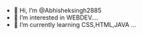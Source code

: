 - 👋 Hi, I’m @Abhisheksingh2885
- 👀 I’m interested in WEBDEV....
- 🌱 I’m currently learning CSS,HTML,JAVA ...

<!---
Abhisheksingh2885/Abhisheksingh2885 is a ✨ special ✨ repository because its `README.md` (this file) appears on your GitHub profile.
You can click the Preview link to take a look at your changes.
--->
